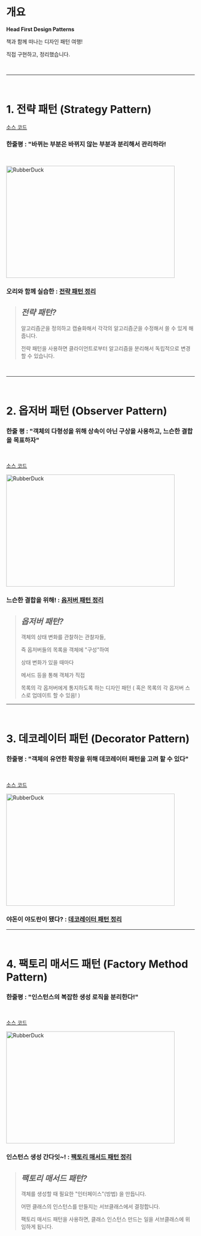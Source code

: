 # 개요

__Head First Design Patterns__ 

책과 함께 떠나는 디자인 패턴 여행!

직접 구현하고, 정리했습니다.
 
<br>

---

<br>

# 1. 전략 패턴 (Strategy Pattern)
[소스 코드](https://github.com/ca1af/design_pattern_prac/tree/f8b6d18a87025be64b725f4cad591e5c34ea8a3a/src/main/java/com/example/design_pattern/strategy_pattern)

### 한줄평 : "바뀌는 부분은 바뀌지 않는 부분과 분리해서 관리하라!
<br>


<img src="https://velog.velcdn.com/images/calaf/post/3d259fef-9522-4f7a-ac13-e3ad6ab7c934/image.jpg" width="450px" height="300px" title="px(픽셀) 크기 설정" alt="RubberDuck"></img>

### 오리와 함께 실습한 : [전략 패턴 정리](https://velog.io/@calaf/1.-%EC%A0%84%EB%9E%B5-%ED%8C%A8%ED%84%B4-Strategy-Pattern)

> ## ***전략 패턴?***
>  알고리즘군을 정의하고 캡슐화해서 각각의 알고리즘군을 수정해서 쓸 수 있게 해줍니다. 
> 
> 전략 패턴을 사용하면 클라이언트로부터 알고리즘을 분리해서 독립적으로 변경 할 수 있습니다.
<br>

---

<br>

# 2. 옵저버 패턴 (Observer Pattern)

### 한줄 평 : "객체의 다형성을 위해 상속이 아닌 구상을 사용하고, 느슨한 결합을 목표하자"
<br>

[소스 코드](https://github.com/ca1af/design_pattern_prac/tree/f8b6d18a87025be64b725f4cad591e5c34ea8a3a/src/main/java/com/example/design_pattern/observer_pattern)

<img src="https://velog.velcdn.com/images/calaf/post/79e9222b-525a-4c45-89ce-2e0cd1d60b61/image.png" width="450px" height="300px" title="px(픽셀) 크기 설정" alt="RubberDuck"></img>

### 느슨한 결합을 위해! : [옵저버 패턴 정리](https://velog.io/@calaf/2.-%EC%98%B5%EC%A0%80%EB%B2%84-%ED%8C%A8%ED%84%B4Observer-Pattern)

> ## ***옵저버 패턴?***
>  객체의 상태 변화를 관찰하는 관찰자들,
> 
> 즉 옵저버들의 목록을 객체에 "구성"하여
> 
> 상태 변화가 있을 때마다
> 
> 메서드 등을 통해 객체가 직접
> 
> 목록의 각 옵저버에게 통지하도록 하는 디자인 패턴 ( 혹은 목록의 각 옵저버 스스로 업데이트 할 수 있음! )

---

<br>

# 3. 데코레이터 패턴 (Decorator Pattern)

### 한줄평 : "객체의 유연한 확장을 위해 데코레이터 패턴을 고려 할 수 있다"
<br>

[소스 코드](https://github.com/ca1af/design_pattern_prac/tree/f8b6d18a87025be64b725f4cad591e5c34ea8a3a/src/main/java/com/example/design_pattern/decorator_pattern)

<img src="https://velog.velcdn.com/images/calaf/post/af512aef-4dd4-417c-829a-3968cb5a7de0/image.png" width="450px" height="300px" title="px(픽셀) 크기 설정" alt="RubberDuck"></img>

### 야돈이 야도란이 됐다? : [데코레이터 패턴 정리](https://velog.io/@calaf/3.-%EB%8D%B0%EC%BD%94%EB%A0%88%EC%9D%B4%ED%84%B0-%ED%8C%A8%ED%84%B4-Decorator-Pattern)

---

<br>

# 4. 팩토리 매서드 패턴 (Factory Method Pattern)

### 한줄평 : "인스턴스의 복잡한 생성 로직을 분리한다!"
<br>

[소스 코드](https://github.com/ca1af/design_pattern_prac/tree/c23a1aa6f9cca31f254741668e8b3b55fb0e8c97/src/main/java/com/example/design_pattern/factory_pattern)

<img src="https://velog.velcdn.com/images/calaf/post/fe6cf21a-77cb-4dc0-99cd-df10dc7eac22/image.jpeg" width="450px" height="300px" title="px(픽셀) 크기 설정" alt="RubberDuck"></img>

### 인스턴스 생성 간다잇~! : [팩토리 매서드 패턴 정리](https://velog.io/@calaf/4.-%ED%8C%A9%ED%86%A0%EB%A6%AC-%EB%A7%A4%EC%86%8C%EB%93%9C-%ED%8C%A8%ED%84%B4-Factory-Method-Pattern)

> ## ***팩토리 매서드 패턴?***
>  객체를 생성할 때 필요한 "인터페이스"(방법) 을 만듭니다.
>
> 어떤 클래스의 인스턴스를 만들지는 서브클래스에서 결정합니다.
>
> 팩토리 매서드 패턴을 사용하면, 클래스 인스턴스 만드는 일을 서브클래스에 위임하게 됩니다.
<br>
